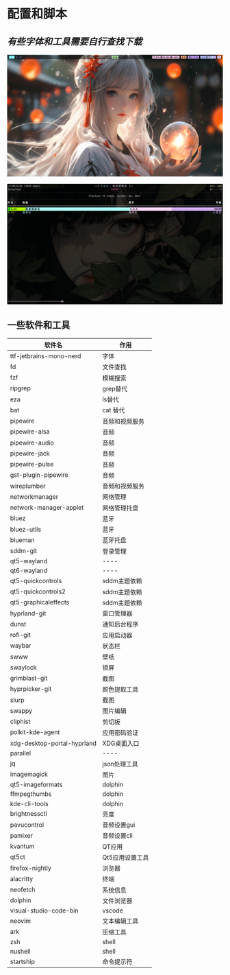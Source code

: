 # 配置和脚本

## *有些字体和工具需要自行查找下载*

![桌面截图](./screenshots/screenshot_2.png)

![终端音乐播放截图](./screenshots/music.png)

## 一些软件和工具

  | 软件名                      | 作用            |
  | -----                       | -----           |
  | ttf-jetbrains-mono-nerd     | 字体            |
  | fd                          | 文件查找        |
  | fzf                         | 模糊搜索        |
  | ripgrep                     | grep替代        |
  | eza                         | ls替代          |
  | bat                         | cat 替代        |
  | pipewire                    | 音频和视频服务  |
  | pipewire-alsa               | 音频            |
  | pipewire-audio              | 音频            |
  | pipewire-jack               | 音频            |
  | pipewire-pulse              | 音频            |
  | gst-plugin-pipewire         | 音频            |
  | wireplumber                 | 音频和视频服务  |
  | networkmanager              | 网络管理        |
  | network-manager-applet      | 网络管理托盘    |
  | bluez                       | 蓝牙            |
  | bluez-utils                 | 蓝牙            |
  | blueman                     | 蓝牙托盘        |
  | sddm-git                    | 登录管理        |
  | qt5-wayland                 | ----            |
  | qt6-wayland                 | ----            |
  | qt5-quickcontrols           | sddm主题依赖    |
  | qt5-quickcontrols2          | sddm主题依赖    |
  | qt5-graphicaleffects        | sddm主题依赖    |
  | hyprland-git                | 窗口管理器      |
  | dunst                       | 通知后台程序    |
  | rofi-git                    | 应用启动器      |
  | waybar                      | 状态栏          |
  | swww                        | 壁纸            |
  | swaylock                    | 锁屏            |
  | grimblast-git               | 截图            |
  | hyprpicker-git              | 颜色提取工具    |
  | slurp                       | 截图            |
  | swappy                      | 图片编辑        |
  | cliphist                    | 剪切板          |
  | polkit-kde-agent            | 应用密码验证    |
  | xdg-desktop-portal-hyprland | XDG桌面入口     |
  | parallel                    | ----            |
  | jq                          | json处理工具    |
  | imagemagick                 | 图片            |
  | qt5-imageformats            | dolphin         |
  | ffmpegthumbs                | dolphin         |
  | kde-cli-tools               | dolphin         |
  | brightnessctl               | 亮度            |
  | pavucontrol                 | 音频设置gui     |
  | pamixer                     | 音频设置cli     |
  | kvantum                     | QT应用          |
  | qt5ct                       | Qt5应用设置工具 |
  | firefox-nightly             | 浏览器          |
  | alacritty                   | 终端            |
  | neofetch                    | 系统信息        |
  | dolphin                     | 文件浏览器      |
  | visual-studio-code-bin      | vscode          |
  | neovim                      | 文本编辑工具    |
  | ark                         | 压缩工具        |
  | zsh                         | shell           |
  | nushell                     | shell           |
  | startship                   | 命令提示符      |
